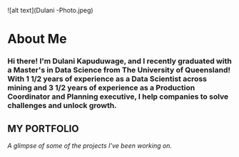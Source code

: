 ![alt text](Dulani -Photo.jpeg)

# About Me
### Hi there! I'm Dulani Kapuduwage, and I recently graduated with a Master's in Data Science from The University of Queensland! With 1 1/2 years of experience as a Data Scientist across mining and 3 1/2 years of experience as a Production Coordinator and Planning executive, I help companies to solve challenges and unlock growth.

## MY PORTFOLIO 

*A glimpse of some of the projects I've been working on.*


<!--
**dulania/dulania** is a ✨ _special_ ✨ repository because its `README.md` (this file) appears on your GitHub profile.

Here are some ideas to get you started:

- 🔭 I’m currently working on ...
- 🌱 I’m currently learning ...
- 👯 I’m looking to collaborate on ...
- 🤔 I’m looking for help with ...
- 💬 Ask me about ...
- 📫 How to reach me: ...
- 😄 Pronouns: ...
- ⚡ Fun fact: ...
-->
